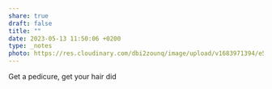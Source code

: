 ```yaml
---
share: true
draft: false
title: ""
date: 2023-05-13 11:50:06 +0200
type: _notes
photo: https://res.cloudinary.com/dbi2zounq/image/upload/v1683971394/e5tcbre7fxxwauqdybdd.jpg
---
```


Get a pedicure, get your hair did
